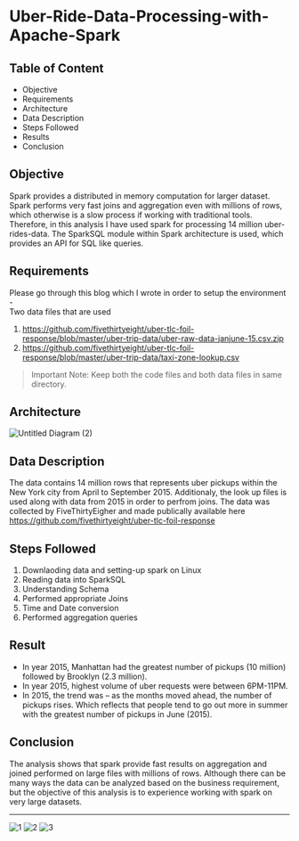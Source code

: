 # Uber-Ride-Data-Processing-with-Apache-Spark

## Table of Content
-	Objective
- Requirements
- Architecture
-	Data Description
-	Steps Followed
-	Results
-	Conclusion

## Objective
Spark provides a distributed in memory computation for larger dataset. Spark performs very fast joins and aggregation even with millions of rows, which otherwise is a slow process if working with traditional tools. Therefore, in this analysis I have used spark for processing 14 million uber-rides-data. The SparkSQL module within Spark architecture is used, which provides an API for SQL like queries. 

## Requirements
Please go through this blog which I wrote in order to setup the environment -   
Two data files that are used  
 1.   https://github.com/fivethirtyeight/uber-tlc-foil-response/blob/master/uber-trip-data/uber-raw-data-janjune-15.csv.zip
 2.   https://github.com/fivethirtyeight/uber-tlc-foil-response/blob/master/uber-trip-data/taxi-zone-lookup.csv

> Important Note: Keep both the code files and both data files in same directory.  

## Architecture
![Untitled Diagram (2)](https://user-images.githubusercontent.com/32847030/82127761-14489600-9784-11ea-929d-d8d7276c2a1c.jpg)


## Data Description
The data contains 14 million rows that represents uber pickups within the New York city from April to September 2015. Additionaly, the look up files is used along with data from 2015 in order to perfrom joins. The data was collected by FiveThirtyEigher and made publically available here https://github.com/fivethirtyeight/uber-tlc-foil-response  

## Steps Followed
1.	Downlaoding data and setting-up spark on Linux
2.  Reading data into SparkSQL
3.	Understanding Schema 
4.	Performed appropriate Joins 
5.	Time and Date conversion
6.	Performed aggregation queries 

## Result
-	In year 2015, Manhattan had the greatest number of pickups (10 million) followed by Brooklyn (2.3 million).
-	In year 2015, highest volume of uber requests were between 6PM-11PM.
-	In 2015, the trend was – as the months moved ahead, the number of pickups rises. Which reflects that people tend to go out more in summer with the greatest number of pickups in June (2015).

## Conclusion
The analysis shows that spark provide fast results on aggregation and joined performed on large files with millions of rows. Although there can be many ways the data can be analyzed based on the business requirement, but the objective of this analysis is to experience working with spark on very large datasets. 

------   
     
![1](https://user-images.githubusercontent.com/32847030/82128059-0267f280-9786-11ea-923f-adfe44be8bdd.JPG)
![2](https://user-images.githubusercontent.com/32847030/82128060-0267f280-9786-11ea-99cb-a190728463ff.JPG)
![3](https://user-images.githubusercontent.com/32847030/82128061-03008900-9786-11ea-9040-5c6723b57882.JPG)

